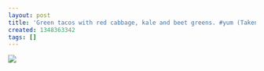 ```yaml
---
layout: post
title: 'Green tacos with red cabbage, kale and beet greens. #yum (Taken with Instagram)'
created: 1348363342
tags: []
---
```

![](http://24.media.tumblr.com/tumblr_mas3ta90ho1rsr8w3o1_500.jpg)



